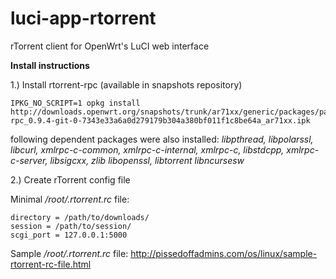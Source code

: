# luci-app-rtorrent
rTorrent client for OpenWrt's LuCI web interface

**Install instructions**

1.) Install rtorrent-rpc (available in snapshots repository)
```
IPKG_NO_SCRIPT=1 opkg install http://downloads.openwrt.org/snapshots/trunk/ar71xx/generic/packages/packages/rtorrent-rpc_0.9.4-git-0-7343e33a6a0d279179b304a380bf011f1c8be64a_ar71xx.ipk
```
following dependent packages were also installed: _libpthread, libpolarssl, libcurl, xmlrpc-c-common, xmlrpc-c-internal, xmlrpc-c, libstdcpp, xmlrpc-c-server, libsigcxx, zlib libopenssl, libtorrent libncursesw_

2.) Create rTorrent config file

Minimal _/root/.rtorrent.rc_ file:
```
directory = /path/to/downloads/
session = /path/to/session/
scgi_port = 127.0.0.1:5000
```
Sample _/root/.rtorrent.rc_ file:
http://pissedoffadmins.com/os/linux/sample-rtorrent-rc-file.html
